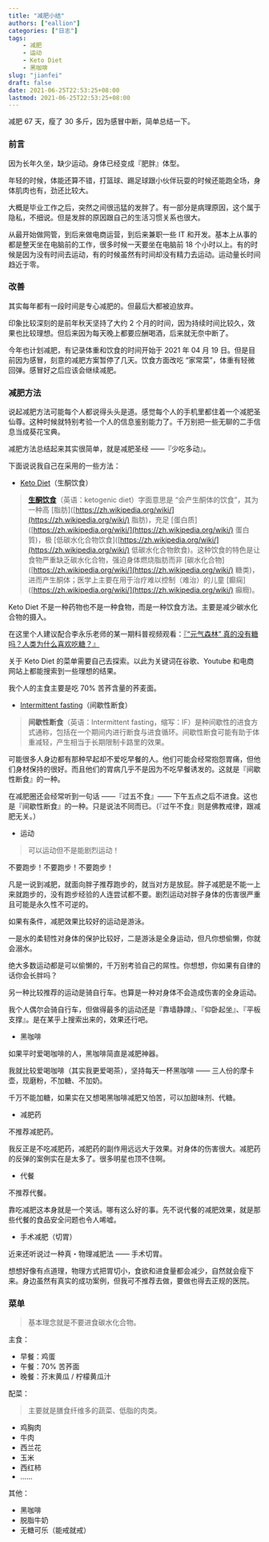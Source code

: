 ```yaml
---
title: "减肥小结"
authors: ["eallion"]
categories: ["日志"]
tags:
    - 减肥
    - 运动
    - Keto Diet
    - 黑咖啡
slug: "jianfei"
draft: false
date: 2021-06-25T22:53:25+08:00
lastmod: 2021-06-25T22:53:25+08:00
---
```


减肥 67 天，瘦了 30 多斤，因为感冒中断，简单总结一下。

### 前言

因为长年久坐，缺少运动。身体已经变成『肥胖』体型。

年轻的时候，体能还算不错，打篮球、踢足球跟小伙伴玩耍的时候还能跑全场，身体肌肉也有，劲还比较大。

大概是毕业工作之后，突然之间很迅猛的发胖了。有一部分是病理原因，这个属于隐私，不细说。但是发胖的原因跟自己的生活习惯关系也很大。

从最开始做网管，到后来做电商运营，到后来兼职一些 IT 和开发。基本上从事的都是整天坐在电脑前的工作，很多时候一天要坐在电脑前 18 个小时以上。有的时候是因为没有时间去运动，有的时候虽然有时间却没有精力去运动。运动量长时间趋近于零。

### 改善

其实每年都有一段时间是专心减肥的。但最后大都被迫放弃。

印象比较深刻的是前年秋天坚持了大约 2 个月的时间，因为持续时间比较久，效果也比较理想。但后来因为每天晚上都要应酬喝酒，后来就无奈中断了。

今年也计划减肥，有记录体重和饮食的时间开始于 2021 年 04 月 19 日。但是目前因为感冒，刻意的减肥方案暂停了几天。饮食方面改吃 “家常菜”，体重有轻微回弹。感冒好之后应该会继续减肥。

### 减肥方法

说起减肥方法可能每个人都说得头头是道。感觉每个人的手机里都住着一个减肥圣仙尊。这种时候就特别考验一个人的信息鉴别能力了。千万别把一些无聊的二手信息当成葵花宝典。

减肥方法总结起来其实很简单，就是减肥圣经 ——『少吃多动』。

下面说说我自己在采用的一些方法：

- [Keto Diet](https://en.wikipedia.org/wiki/Ketogenic_diet)（生酮饮食）

> [**生酮饮食**](https://zh.wikipedia.org/wiki/%E7%94%9F%E9%85%AE%E9%A3%B2%E9%A3%9F)（英语：ketogenic diet）字面意思是 “会产生酮体的饮食”，其为一种高 [脂肪]([https://zh.wikipedia.org/wiki/](https://zh.wikipedia.org/wiki/) 脂肪)，充足 [蛋白质]([https://zh.wikipedia.org/wiki/](https://zh.wikipedia.org/wiki/) 蛋白質)，极 [低碳水化合物饮食]([https://zh.wikipedia.org/wiki/](https://zh.wikipedia.org/wiki/) 低碳水化合物飲食)。这种饮食的特色是让食物严重缺乏碳水化合物，强迫身体燃烧脂肪而非 [碳水化合物]([https://zh.wikipedia.org/wiki/](https://zh.wikipedia.org/wiki/) 糖类)，进而产生酮体；医学上主要在用于治疗难以控制（难治）的儿童 [癫痫]([https://zh.wikipedia.org/wiki/](https://zh.wikipedia.org/wiki/) 癲癇)。

Keto Diet 不是一种药物也不是一种食物，而是一种饮食方法。主要是减少碳水化合物的摄入。

在这里个人建议配合李永乐老师的某一期科普视频观看：[『“元气森林” 真的没有糖吗？人类为什么喜欢吃糖？』](https://www.youtube.com/watch?v=sNQ8uAAIHnc)

关于 Keto Diet 的菜单需要自己去探索。以此为关键词在谷歌、Youtube 和电商网站上都能搜索到一些理想的结果。

我个人的主食主要是吃 70% 苦荞含量的荞麦面。

- [Intermittent fasting](https://en.wikipedia.org/wiki/Intermittent_fasting)（间歇性断食）

> **间歇性断食**（英语：Intermittent fasting，缩写：IF）是种间歇性的进食方式通称，包括在一个期间内进行断食与进食循环。间歇性断食可能有助于体重减轻，产生相当于长期限制卡路里的效果。

可能很多人身边都有那种早起却不爱吃早餐的人。他们可能会经常抱怨胃痛，但他们身材保持的很好。而且他们的胃病几乎不是因为不吃早餐诱发的。这就是『间歇性断食』的一种。

在减肥圈还会经常听到一句话 ——『过五不食』—— 下午五点之后不进食。这也是『间歇性断食』的一种。只是说法不同而已。（『过午不食』则是佛教戒律，跟减肥无关。）

- 运动

> 可以运动但不是能剧烈运动！

不要跑步！不要跑步！不要跑步！

凡是一说到减肥，就面向胖子推荐跑步的，就当对方是放屁。胖子减肥是不能一上来就跑步的，没有跑步经验的人连尝试都不要。剧烈运动对胖子身体的伤害很严重且可能是永久性不可逆的。

如果有条件，减肥效果比较好的运动是游泳。

一是水的柔韧性对身体的保护比较好，二是游泳是全身运动，但凡你想偷懒，你就会溺水。

绝大多数运动都是可以偷懒的，千万别考验自己的屌性。你想想，你如果有自律的话你会长胖吗？

另一种比较推荐的运动是骑自行车。也算是一种对身体不会造成伤害的全身运动。

我个人偶尔会骑自行车，但做得最多的运动还是『靠墙静蹲』、『仰卧起坐』、『平板支撑』。是在某乎上搜索出来的，效果还行吧。

- 黑咖啡

如果平时爱喝咖啡的人，黑咖啡简直是减肥神器。

我就比较爱喝咖啡（其实我更爱喝茶），坚持每天一杯黑咖啡 —— 三人份的摩卡壶，现磨粉，不加糖、不加奶。

千万不能加糖，如果实在又想喝黑咖啡减肥又怕苦，可以加甜味剂、代糖。

- 减肥药

不推荐减肥药。

我反正是不吃减肥药，减肥药的副作用远远大于效果。对身体的伤害很大。减肥药的反弹的案例实在是太多了。很多明星也顶不住啊。

- 代餐

不推荐代餐。

靠吃减肥这本身就是一个笑话。哪有这么好的事。先不说代餐的减肥效果，就是那些代餐的食品安全问题也令人唏嘘。

- 手术减肥（切胃）

近来还听说过一种真・物理减肥法 —— 手术切胃。

想想好像有点道理，物理方式把胃切小，食欲和进食量都会减少，自然就会瘦下来。身边虽然有真实的成功案例，但我可不推荐去做，要做也得去正规的医院。

### 菜单

> 基本理念就是不要进食碳水化合物。

主食：

- 早餐：鸡蛋
- 午餐：70% 苦荞面
- 晚餐：芥末黄瓜 / 柠檬黄瓜汁

配菜：

> 主要就是膳食纤维多的蔬菜、低脂的肉类。

- 鸡胸肉
- 牛肉
- 西兰花
- 玉米
- 西红柿
- ……

其他：

- 黑咖啡
- 脱脂牛奶
- 无糖可乐（能戒就戒）
